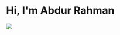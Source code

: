 # Hi, I'm Abdur Rahman
![](https://media-exp1.licdn.com/dms/image/C4D16AQEfuS3VM33VXg/profile-displaybackgroundimage-shrink_200_800/0/1656595957000?e=1661990400&v=beta&t=Df5ejxs10c4Jim44O7m6YqW06aH7f6ytb6JCw2L6Rxs)
